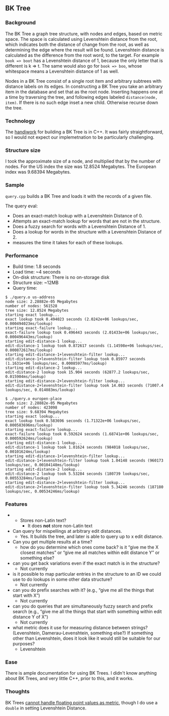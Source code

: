 ## BK Tree
### Background
The BK Tree a graph tree structure, with nodes and edges, based on metric space. The space is calculated using Levenshtein distance from the root, which indicates both the distance of change from the root, as well as determining the edge where the result will be found. Levenshtein distance is calculated as the difference from the root word, to the target. For example `book => boot` has a Levenshtein distance of 1, because the only letter that is different is k => t. The same would also go for `book => boo`, whose whitespace means a Levenshtein distance of 1 as well.

Nodes in a BK Tree consist of a single root item and arbitrary subtrees with distance labels on its edges. In constructing a BK Tree you take an arbitrary item in the database and set that as the root node. Inserting happens one at a time by traversing the tree, and following edges labeled `distance(node, item)`. If there is no such edge inset a new child. Otherwise recurse down the tree.

### Technology
The [handiwork](https://gist.github.com/daniel-j-h/8418cd89789c3fe611a8362161d86a6a) for building a BK Tree is in C++. It was fairly straightforward, so I would not expect our implemetnation to be particularly challenging.

### Structure size
I took the approximate size of a node, and multiplied that by the number of nodes. For the US index the size was 12.8524 Megabytes. The European index was 9.68394 Megabytes.

### Sample
`query.cpp` builds a BK Tree and loads it with the records of a given file.

The query eval:
- Does an exact-match lookup with a Levenshtein Distance of 0.
- Attempts an exact-match lookup for words that are not in the structure.
- Does a fuzzy search for words with a Levenshtein Distance of 1.
- Does a lookup for words in the structure with a Levenshtein Distance of 2.
- measures the time it takes for each of these lookups.

### Performance
- Build time: 1.8 seconds
- Load time: ~4 seconds
- On-disk structure: There is no on-storage disk
- Structure size: ~12MB
- Query time:
```
$ ./query.o us-address
node size: 2.28882e-05 Megabytes
number of nodes: 561528
tree size: 12.8524 Megabytes
starting exact lookup...
exact lookup took 0.494023 seconds (2.0242e+06 lookups/sec, 0.000494023ms/lookup)
starting exact-failure lookup...
exact-failure lookup took 0.496443 seconds (2.01433e+06 lookups/sec, 0.000496443ms/lookup)
starting edit-distance-1 lookup...
edit-distance-1 lookup took 0.872617 seconds (1.14598e+06 lookups/sec, 0.000872617ms/lookup)
starting edit-distance-1+levenshtein-filter lookup...
edit-distance-1+levenshtein-filter lookup took 0.85977 seconds (1.1631e+06 lookups/sec, 0.00085977ms/lookup)
starting edit-distance-2 lookup...
edit-distance-2 lookup took 15.904 seconds (62877.2 lookups/sec, 0.015904ms/lookup)
starting edit-distance-2+levenshtein-filter lookup...
edit-distance-2+levenshtein-filter lookup took 14.083 seconds (71007.4 lookups/sec, 0.014083ms/lookup)

$ ./query.o europen-place
node size: 2.28882e-05 Megabytes
number of nodes: 423098
tree size: 9.68394 Megabytes
starting exact lookup...
exact lookup took 0.583696 seconds (1.71322e+06 lookups/sec, 0.000583696ms/lookup)
starting exact-failure lookup...
exact-failure lookup took 0.592624 seconds (1.68741e+06 lookups/sec, 0.000592624ms/lookup)
starting edit-distance-1 lookup...
edit-distance-1 lookup took 1.01624 seconds (984018 lookups/sec, 0.00101624ms/lookup)
starting edit-distance-1+levenshtein-filter lookup...
edit-distance-1+levenshtein-filter lookup took 1.04148 seconds (960173 lookups/sec, 0.00104148ms/lookup)
starting edit-distance-2 lookup...
edit-distance-2 lookup took 5.53284 seconds (180739 lookups/sec, 0.00553284ms/lookup)
starting edit-distance-2+levenshtein-filter lookup...
edit-distance-2+levenshtein-filter lookup took 5.34246 seconds (187180 lookups/sec, 0.00534246ms/lookup)
```

### Features
- - Stores non-Latin text?
    - It does **not** store non-Latin text
- Can query for mispellings at arbitrary edit distances.
    - Yes. It builds the tree, and later is able to query up to x edit distance.
- Can you get multiple results at a time?
    - how do you determine which ones come back? is it “give me the X closest matches” or “give me all matches within edit distance Y” or something else?
- can you get back variations even if the exact match is in the structure?
    - Not currently
- is it possible to map particular entries in the structure to an ID we could use to do lookups in some other data structure?
    - Not currently
- can you do prefix searches with it? (e.g., “give me all the things that start with X”)
    - Not currently
- can you do queries that are simultaneously fuzzy search and prefix search (e.g., “give me all the things that start with something within edit distance Y of X”)
    - Not currently
- what metric does it use for measuring distance between strings? (Levenshtein, Damerau-Levenshtein, something else?) If something other than Levenshtein, does it look like it would still be suitable for our purposes?
    - Levenshtein

### Ease
There is ample documentation for using BK Trees. I didn't know anything about BK Trees, and very little C++, prior to this, and it works.

### Thoughts
BK Trees [cannot handle floating point values as metric](https://gist.github.com/eiiches/2016232#gistcomment-223344), though I do use a `double` in setting Levenshtein Distance.
